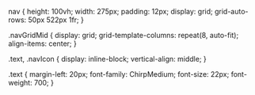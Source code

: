 nav {
    height: 100vh;
    width: 275px;
    padding: 12px;
    display: grid;
    grid-auto-rows: 50px 522px 1fr;
}

.navGridMid {
    display: grid;
    grid-template-columns: repeat(8, auto-fit);
    align-items: center;
}

.text,
.navIcon {
    display: inline-block;
    vertical-align: middle;
}

.text {
    margin-left: 20px;
    font-family: ChirpMedium;
    font-size: 22px;
    font-weight: 700;
}